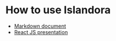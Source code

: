 # How to use Islandora

- [Markdown document](presentation.md)
- [React JS presentation](presentation.js)
